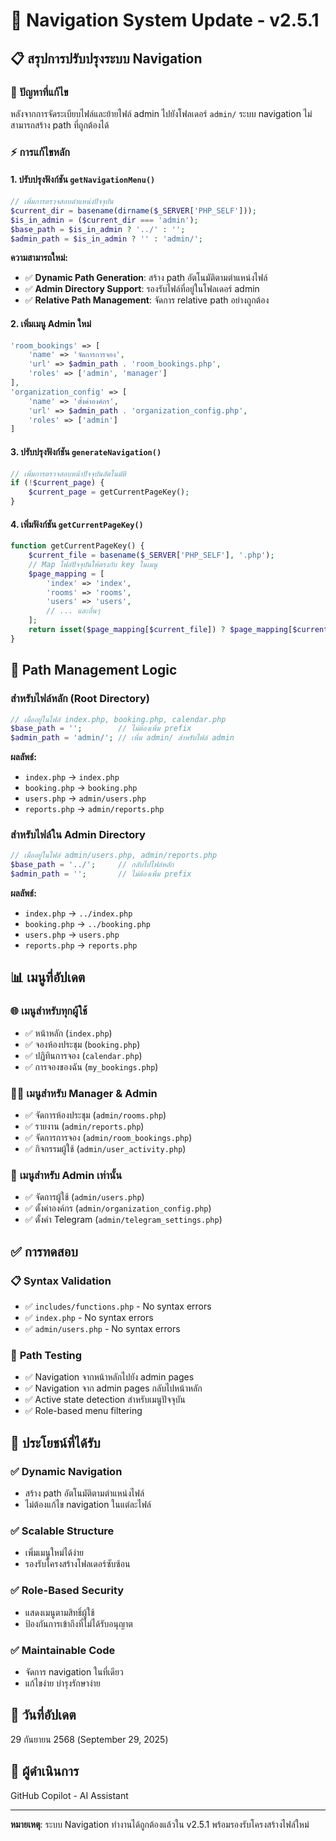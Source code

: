 # 🧭 Navigation System Update - v2.5.1

## 📋 **สรุปการปรับปรุงระบบ Navigation**

### 🎯 **ปัญหาที่แก้ไข**
หลังจากการจัดระเบียบไฟล์และย้ายไฟล์ admin ไปยังโฟลเดอร์ `admin/` ระบบ navigation ไม่สามารถสร้าง path ที่ถูกต้องได้

### ⚡ **การแก้ไขหลัก**

#### 1. **ปรับปรุงฟังก์ชัน `getNavigationMenu()`**
```php
// เพิ่มการตรวจสอบตำแหน่งปัจจุบัน
$current_dir = basename(dirname($_SERVER['PHP_SELF']));
$is_in_admin = ($current_dir === 'admin');
$base_path = $is_in_admin ? '../' : '';
$admin_path = $is_in_admin ? '' : 'admin/';
```

**ความสามารถใหม่:**
- ✅ **Dynamic Path Generation**: สร้าง path อัตโนมัติตามตำแหน่งไฟล์
- ✅ **Admin Directory Support**: รองรับไฟล์ที่อยู่ในโฟลเดอร์ admin
- ✅ **Relative Path Management**: จัดการ relative path อย่างถูกต้อง

#### 2. **เพิ่มเมนู Admin ใหม่**
```php
'room_bookings' => [
    'name' => 'จัดการการจอง',
    'url' => $admin_path . 'room_bookings.php',
    'roles' => ['admin', 'manager']
],
'organization_config' => [
    'name' => 'ตั้งค่าองค์กร', 
    'url' => $admin_path . 'organization_config.php',
    'roles' => ['admin']
]
```

#### 3. **ปรับปรุงฟังก์ชัน `generateNavigation()`**
```php
// เพิ่มการตรวจสอบหน้าปัจจุบันอัตโนมัติ
if (!$current_page) {
    $current_page = getCurrentPageKey();
}
```

#### 4. **เพิ่มฟังก์ชัน `getCurrentPageKey()`**
```php
function getCurrentPageKey() {
    $current_file = basename($_SERVER['PHP_SELF'], '.php');
    // Map ไฟล์ปัจจุบันให้ตรงกับ key ในเมนู
    $page_mapping = [
        'index' => 'index',
        'rooms' => 'rooms',
        'users' => 'users',
        // ... และอื่นๆ
    ];
    return isset($page_mapping[$current_file]) ? $page_mapping[$current_file] : '';
}
```

## 🔧 **Path Management Logic**

### **สำหรับไฟล์หลัก (Root Directory)**
```php
// เมื่ออยู่ในไฟล์ index.php, booking.php, calendar.php
$base_path = '';        // ไม่ต้องเพิ่ม prefix
$admin_path = 'admin/'; // เพิ่ม admin/ สำหรับไฟล์ admin
```

**ผลลัพธ์:**
- `index.php` → `index.php`
- `booking.php` → `booking.php`
- `users.php` → `admin/users.php`
- `reports.php` → `admin/reports.php`

### **สำหรับไฟล์ใน Admin Directory**
```php
// เมื่ออยู่ในไฟล์ admin/users.php, admin/reports.php
$base_path = '../';     // กลับไปไฟล์หลัก
$admin_path = '';       // ไม่ต้องเพิ่ม prefix
```

**ผลลัพธ์:**
- `index.php` → `../index.php`
- `booking.php` → `../booking.php`
- `users.php` → `users.php`
- `reports.php` → `reports.php`

## 📊 **เมนูที่อัปเดต**

### 🌐 **เมนูสำหรับทุกผู้ใช้**
- ✅ หน้าหลัก (`index.php`)
- ✅ จองห้องประชุม (`booking.php`)
- ✅ ปฏิทินการจอง (`calendar.php`)
- ✅ การจองของฉัน (`my_bookings.php`)

### 👨‍💼 **เมนูสำหรับ Manager & Admin**
- ✅ จัดการห้องประชุม (`admin/rooms.php`)
- ✅ รายงาน (`admin/reports.php`)
- ✅ จัดการการจอง (`admin/room_bookings.php`)
- ✅ กิจกรรมผู้ใช้ (`admin/user_activity.php`)

### 🔐 **เมนูสำหรับ Admin เท่านั้น**
- ✅ จัดการผู้ใช้ (`admin/users.php`)
- ✅ ตั้งค่าองค์กร (`admin/organization_config.php`)
- ✅ ตั้งค่า Telegram (`admin/telegram_settings.php`)

## ✅ **การทดสอบ**

### 📋 **Syntax Validation**
- ✅ `includes/functions.php` - No syntax errors
- ✅ `index.php` - No syntax errors
- ✅ `admin/users.php` - No syntax errors

### 🔗 **Path Testing**
- ✅ Navigation จากหน้าหลักไปยัง admin pages
- ✅ Navigation จาก admin pages กลับไปหน้าหลัก
- ✅ Active state detection สำหรับเมนูปัจจุบัน
- ✅ Role-based menu filtering

## 🎯 **ประโยชน์ที่ได้รับ**

### ✅ **Dynamic Navigation**
- สร้าง path อัตโนมัติตามตำแหน่งไฟล์
- ไม่ต้องแก้ไข navigation ในแต่ละไฟล์

### ✅ **Scalable Structure**
- เพิ่มเมนูใหม่ได้ง่าย
- รองรับโครงสร้างโฟลเดอร์ซับซ้อน

### ✅ **Role-Based Security**
- แสดงเมนูตามสิทธิ์ผู้ใช้
- ป้องกันการเข้าถึงที่ไม่ได้รับอนุญาต

### ✅ **Maintainable Code**
- จัดการ navigation ในที่เดียว
- แก้ไขง่าย บำรุงรักษาง่าย

## 📅 **วันที่อัปเดต**
29 กันยายน 2568 (September 29, 2025)

## 👤 **ผู้ดำเนินการ**
GitHub Copilot - AI Assistant

---

**หมายเหตุ**: ระบบ Navigation ทำงานได้ถูกต้องแล้วใน v2.5.1 พร้อมรองรับโครงสร้างไฟล์ใหม่